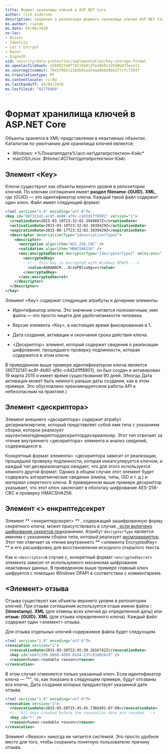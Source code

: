 ```yaml
---
title: Формат хранилища ключей в ASP.NET Core
author: rick-anderson
description: Сведения о реализации формата хранилища ключей ASP.NET Core Data Protection.
ms.author: riande
ms.date: 04/08/2020
no-loc:
- Blazor
- Identity
- Let's Encrypt
- Razor
- SignalR
uid: security/data-protection/implementation/key-storage-format
ms.openlocfilehash: d284927e8ff4315b813fe36b9c335d8bd75ece11
ms.sourcegitcommit: 70e5f982c218db82aa54aa8b8d96b377cfc7283f
ms.translationtype: MT
ms.contentlocale: ru-RU
ms.lasthandoff: 05/04/2020
ms.locfileid: "82776868"
---
```

# <a name="key-storage-format-in-aspnet-core"></a>Формат хранилища ключей в ASP.NET Core

<a name="data-protection-implementation-key-storage-format"></a>

Объекты хранятся в XML-представлении в неактивных объектах. Каталогом по умолчанию для хранилища ключей является:

* Windows: *%Локалаппдата%\асп.нет\датапротектион-Кэйс\*
* macOS/Linux: *$Home/.АСПнет/датапротектион-Кэйс*

## <a name="the-key-element"></a>Элемент \<Key>

Ключи существуют как объекты верхнего уровня в репозитории ключей. По ключам соглашения имеет **раздел filename-{GUID}. XML**, где {GUID} — это идентификатор ключа. Каждый такой файл содержит один ключ. Файл имеет следующий формат.

```xml
<?xml version="1.0" encoding="utf-8"?>
<key id="80732141-ec8f-4b80-af9c-c4d2d1ff8901" version="1">
  <creationDate>2015-03-19T23:32:02.3949887Z</creationDate>
  <activationDate>2015-03-19T23:32:02.3839429Z</activationDate>
  <expirationDate>2015-06-17T23:32:02.3839429Z</expirationDate>
  <descriptor deserializerType="{deserializerType}">
    <descriptor>
      <encryption algorithm="AES_256_CBC" />
      <validation algorithm="HMACSHA256" />
      <enc:encryptedSecret decryptorType="{decryptorType}" xmlns:enc="...">
        <encryptedKey>
          <!-- This key is encrypted with Windows DPAPI. -->
          <value>AQAAANCM...8/zeP8lcwAg==</value>
        </encryptedKey>
      </enc:encryptedSecret>
    </descriptor>
  </descriptor>
</key>
```

Элемент \<Key> содержит следующие атрибуты и дочерние элементы:

* Идентификатор ключа. Это значение считается полномочным; имя файла — это просто ницети для удобочитаемости человека.

* Версия элемента \<Key>, в настоящее время фиксированная в 1.

* Дата создания, активации и окончания срока действия ключа.

* \<Дескриптор> элемент, который содержит сведения о реализации шифрования, прошедшего проверку подлинности, которая содержится в этом ключе.

В приведенном выше примере идентификатором ключа является {80732141-ec8f-4b80-af9c-c4d2d1ff8901}, он был создан и активирован 19 марта 2015 и имеет время существования 90 дней. (Иногда Дата активации может быть немного раньше даты создания, как в этом примере. Это обусловлено nрекомендуетсяом работы API и небезопасным на практике.)

## <a name="the-descriptor-element"></a>Элемент \<дескриптора>

Элемент внешнего \<дескриптора> содержит атрибут десериализертипе, который представляет собой имя типа с указанием сборки, которое реализует иаусентикатеденкриптордескриптордесериализер. Этот тип отвечает за чтение внутреннего \<дескриптора> элемента и анализ сведений, содержащихся в.

Конкретный формат элемента> \<дескриптора зависит от реализации, прошедшей проверку подлинности, которая инкапсулируется ключом, и каждый тип десериализатора ожидает, что для этого используется немного другой формат. Однако в общем случае этот элемент будет содержать алгоритмические сведения (имена, типы, OID и т. д.) и материал секретного ключа. В приведенном выше примере дескриптор указывает, что этот ключ заключает в оболочку шифрование AES-256-CBC и проверку HMACSHA256.

## <a name="the-encryptedsecret-element"></a>Элемент \<> енкриптедсекрет

Элемент ** &lt;енкриптедсекрет&gt; ** , содержащий зашифрованную форму секретного ключа, может присутствовать в случае [, если включено шифрование секретов при](xref:security/data-protection/implementation/key-encryption-at-rest)хранении. Атрибут `decryptorType` является именем с указанием сборки типа, который реализует [иксмлдекриптор](/dotnet/api/microsoft.aspnetcore.dataprotection.xmlencryption.ixmldecryptor). Этот тип отвечает за чтение внутреннего ** &lt;элемента EncryptedKey&gt; ** и его расшифровку для восстановления исходного открытого текста.

Как и `<descriptor>`в случае с, конкретный формат `<encryptedSecret>` элемента зависит от используемого механизма шифрования неактивных данных. В приведенном выше примере главный ключ шифруется с помощью Windows DPAPI в соответствии с комментарием.

## <a name="the-revocation-element"></a>\<Элемент> отзыва

Отзыва существуют как объекты верхнего уровня в репозитории ключей. При отзыве соглашения используется отзыв имени файла **: {timestamp}. XML** (для отмены всех ключей до определенной даты) или **отзыв: {GUID}. XML** (для отзыва определенного ключа). Каждый файл содержит один \<элемент> отзыва.

Для отзыва отдельных ключей содержимое файла будет следующим.

```xml
<?xml version="1.0" encoding="utf-8"?>
<revocation version="1">
  <revocationDate>2015-03-20T22:45:30.2616742Z</revocationDate>
  <key id="eb4fc299-8808-409d-8a34-23fc83d026c9" />
  <reason>human-readable reason</reason>
</revocation>
```

В этом случае отменяется только указанный ключ. Если идентификатор ключа — "*", то, как показано в следующем примере, будут отозваны все ключи, Дата создания которых предшествует указанной дате отзыва.

```xml
<?xml version="1.0" encoding="utf-8"?>
<revocation version="1">
  <revocationDate>2015-03-20T15:45:45.7366491-07:00</revocationDate>
  <!-- All keys created before the revocation date are revoked. -->
  <key id="*" />
  <reason>human-readable reason</reason>
</revocation>
```

Элемент \<Reason> никогда не читается системой. Это просто удобное место для того, чтобы сохранить понятную пользователю причину отзыва.
